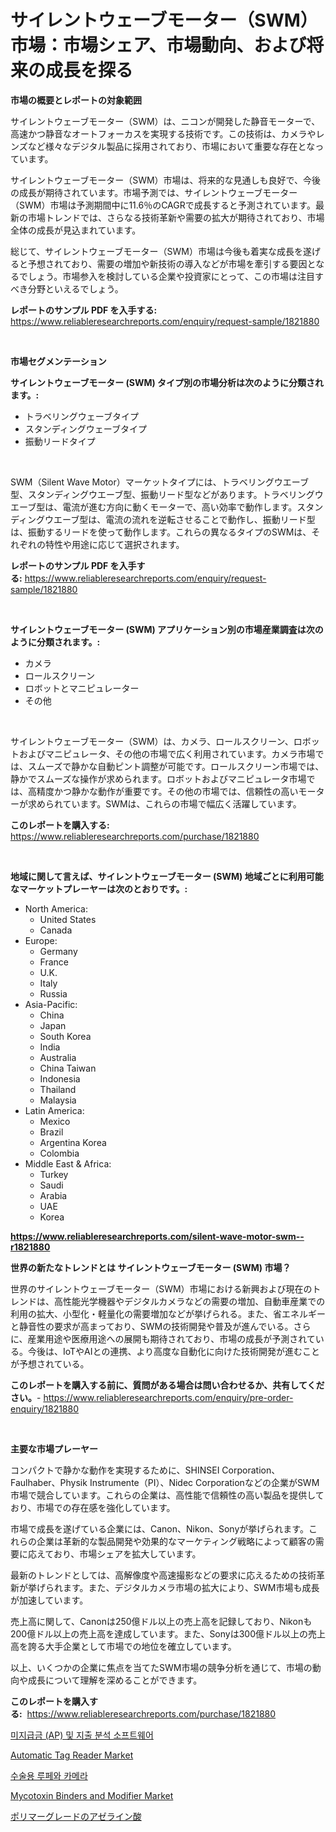 <p><h1>サイレントウェーブモーター（SWM）市場：市場シェア、市場動向、および将来の成長を探る</h1></p><p><strong>市場の概要とレポートの対象範囲</strong></p>
<p><p>サイレントウェーブモーター（SWM）は、ニコンが開発した静音モーターで、高速かつ静音なオートフォーカスを実現する技術です。この技術は、カメラやレンズなど様々なデジタル製品に採用されており、市場において重要な存在となっています。</p><p>サイレントウェーブモーター（SWM）市場は、将来的な見通しも良好で、今後の成長が期待されています。市場予測では、サイレントウェーブモーター（SWM）市場は予測期間中に11.6％のCAGRで成長すると予測されています。最新の市場トレンドでは、さらなる技術革新や需要の拡大が期待されており、市場全体の成長が見込まれています。</p><p>総じて、サイレントウェーブモーター（SWM）市場は今後も着実な成長を遂げると予想されており、需要の増加や新技術の導入などが市場を牽引する要因となるでしょう。市場参入を検討している企業や投資家にとって、この市場は注目すべき分野といえるでしょう。</p></p>
<p><strong>レポートのサンプル PDF を入手する:</strong> <a href="https://www.reliableresearchreports.com/enquiry/request-sample/1821880">https://www.reliableresearchreports.com/enquiry/request-sample/1821880</a></p>
<p>&nbsp;</p>
<p><strong>市場セグメンテーション</strong></p>
<p><strong>サイレントウェーブモーター (SWM) タイプ別の市場分析は次のように分類されます。:</strong></p>
<p><ul><li>トラベリングウェーブタイプ</li><li>スタンディングウェーブタイプ</li><li>振動リードタイプ</li></ul></p>
<p>&nbsp;</p>
<p><p>SWM（Silent Wave Motor）マーケットタイプには、トラベリングウエーブ型、スタンディングウエーブ型、振動リード型などがあります。トラベリングウエーブ型は、電流が進む方向に動くモーターで、高い効率で動作します。スタンディングウエーブ型は、電流の流れを逆転させることで動作し、振動リード型は、振動するリードを使って動作します。これらの異なるタイプのSWMは、それぞれの特性や用途に応じて選択されます。</p></p>
<p><strong>レポートのサンプル PDF を入手する:</strong>&nbsp;<a href="https://www.reliableresearchreports.com/enquiry/request-sample/1821880">https://www.reliableresearchreports.com/enquiry/request-sample/1821880</a></p>
<p>&nbsp;</p>
<p><strong> サイレントウェーブモーター (SWM) アプリケーション別の市場産業調査は次のように分類されます。:</strong></p>
<p><ul><li>カメラ</li><li>ロールスクリーン</li><li>ロボットとマニピュレーター</li><li>その他</li></ul></p>
<p>&nbsp;</p>
<p><p>サイレントウェーブモーター（SWM）は、カメラ、ロールスクリーン、ロボットおよびマニピュレータ、その他の市場で広く利用されています。カメラ市場では、スムーズで静かな自動ピント調整が可能です。ロールスクリーン市場では、静かでスムーズな操作が求められます。ロボットおよびマニピュレータ市場では、高精度かつ静かな動作が重要です。その他の市場では、信頼性の高いモーターが求められています。SWMは、これらの市場で幅広く活躍しています。</p></p>
<p><strong>このレポートを購入する:</strong>&nbsp; <a href="https://www.reliableresearchreports.com/purchase/1821880">https://www.reliableresearchreports.com/purchase/1821880</a></p>
<p>&nbsp;</p>
<p><strong>地域に関して言えば、サイレントウェーブモーター (SWM) 地域ごとに利用可能なマーケットプレーヤーは次のとおりです。:</strong></p>
<p><ul>
    <li>
        North America:
        <ul>
            <li>United States</li>
            <li>Canada</li>
        </ul>
    </li>
    <li>
        Europe:
        <ul>
            <li>Germany</li>
            <li>France</li>
            <li>U.K.</li>
            <li>Italy</li>
            <li>Russia</li>
        </ul>
    </li>
    <li>
        Asia-Pacific:
        <ul>
            <li>China</li>
            <li>Japan</li>
            <li>South Korea</li>
            <li>India</li>
            <li>Australia</li>
            <li>China Taiwan</li>
            <li>Indonesia</li>
            <li>Thailand</li>
            <li>Malaysia</li>
        </ul>
    </li>
    <li>
        Latin America:
        <ul>
            <li>Mexico</li>
            <li>Brazil</li>
            <li>Argentina Korea</li>
            <li>Colombia</li>
        </ul>
    </li>
    <li>
        Middle East & Africa:
        <ul>
            <li>Turkey</li>
            <li>Saudi</li>
            <li>Arabia</li>
            <li>UAE</li>
            <li>Korea</li>
        </ul>
    </li>
    </ul></p>
<p><strong><a href="https://www.reliableresearchreports.com/silent-wave-motor-swm--r1821880">https://www.reliableresearchreports.com/silent-wave-motor-swm--r1821880</a></strong>&nbsp;</p>
<p><strong>世界の新たなトレンドとは サイレントウェーブモーター (SWM) 市場？</strong></p>
<p><p>世界のサイレントウェーブモーター（SWM）市場における新興および現在のトレンドは、高性能光学機器やデジタルカメラなどの需要の増加、自動車産業での利用の拡大、小型化・軽量化の需要増加などが挙げられる。また、省エネルギーと静音性の要求が高まっており、SWMの技術開発や普及が進んでいる。さらに、産業用途や医療用途への展開も期待されており、市場の成長が予測されている。今後は、IoTやAIとの連携、より高度な自動化に向けた技術開発が進むことが予想されている。</p></p>
<p><strong>このレポートを購入する前に、質問がある場合は問い合わせるか、共有してください。</strong>- <a href="https://www.reliableresearchreports.com/enquiry/pre-order-enquiry/1821880">https://www.reliableresearchreports.com/enquiry/pre-order-enquiry/1821880</a></p>
<p>&nbsp;</p>
<p><strong>主要な市場プレーヤー</strong></p>
<p><p>コンパクトで静かな動作を実現するために、SHINSEI Corporation、Faulhaber、Physik Instrumente（PI）、Nidec Corporationなどの企業がSWM市場で競合しています。これらの企業は、高性能で信頼性の高い製品を提供しており、市場での存在感を強化しています。</p><p>市場で成長を遂げている企業には、Canon、Nikon、Sonyが挙げられます。これらの企業は革新的な製品開発や効果的なマーケティング戦略によって顧客の需要に応えており、市場シェアを拡大しています。</p><p>最新のトレンドとしては、高解像度や高速撮影などの要求に応えるための技術革新が挙げられます。また、デジタルカメラ市場の拡大により、SWM市場も成長が加速しています。</p><p>売上高に関して、Canonは250億ドル以上の売上高を記録しており、Nikonも200億ドル以上の売上高を達成しています。また、Sonyは300億ドル以上の売上高を誇る大手企業として市場での地位を確立しています。</p><p>以上、いくつかの企業に焦点を当てたSWM市場の競争分析を通じて、市場の動向や成長について理解を深めることができます。</p></p>
<p><strong>このレポートを購入する:</strong>&nbsp;&nbsp;<a href="https://www.reliableresearchreports.com/purchase/1821880">https://www.reliableresearchreports.com/purchase/1821880</a></p>
<p><p><a href="https://github.com/bossladyaries0/Market-Research-Report-List-1/blob/main/295627691801.md">미지급금 (AP) 및 지출 분석 소프트웨어</a></p><p><a href="https://issuu.com/reportprime-2/docs/automatic-tag-reader-market-size-2030.pptx">Automatic Tag Reader Market</a></p><p><a href="https://medium.com/@stanleylyittle554467/%EC%88%98%EC%88%A0%EC%9A%A9-%EB%8F%8B%EB%B3%B4%EA%B8%B0-%EB%B0%8F-%EC%B9%B4%EB%A9%94%EB%9D%BC-%EC%8B%9C%EC%9E%A5-%EA%B7%9C%EB%AA%A8%EB%8A%94-%EA%B8%80%EB%A1%9C%EB%B2%8C-%EC%82%B0%EC%97%85%EC%97%90%EC%84%9C-%EC%B5%9C%EC%A0%81%EC%9D%98-%EB%A7%88%EC%BC%80%ED%8C%85-%EC%B1%84%EB%84%90%EC%9D%84-%EB%B3%B4%EC%97%AC%EC%A4%8D%EB%8B%88%EB%8B%A4-3d29e1912af2">수술용 루페와 카메라</a></p><p><a href="https://github.com/arionmp/Market-Research-Report-List-3/blob/main/mycotoxin-binders-and-modifier-market.md">Mycotoxin Binders and Modifier Market</a></p><p><a href="https://github.com/roulaayoub-saad/Market-Research-Report-List-1/blob/main/1941803100296.md">ポリマーグレードのアゼライン酸</a></p></p>